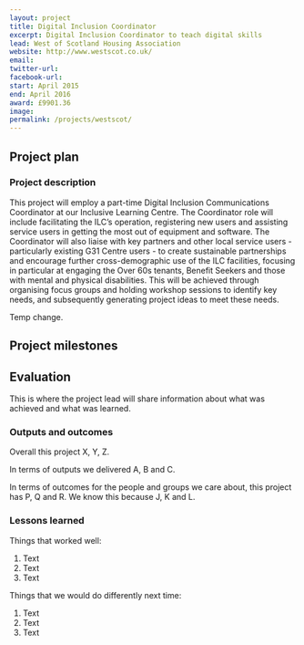 ```yaml
---
layout: project
title: Digital Inclusion Coordinator
excerpt: Digital Inclusion Coordinator to teach digital skills 
lead: West of Scotland Housing Association 
website: http://www.westscot.co.uk/
email: 
twitter-url: facebook-url: 
start: April 2015
end: April 2016
award: £9901.36
image:
permalink: /projects/westscot/ 
---
```


## Project plan

### Project description

This project will employ a part-time Digital Inclusion Communications Coordinator at our Inclusive Learning Centre. The Coordinator role will include facilitating the ILC’s operation, registering new users and assisting service users in getting the most out of equipment and software. The Coordinator will also liaise with key partners and other local service users - particularly existing G31 Centre users - to create sustainable partnerships and encourage further cross-demographic use of the ILC facilities, focusing in particular at engaging the Over 60s tenants, Benefit Seekers and those with mental and physical disabilities. This will be achieved through organising focus groups and holding workshop sessions to identify key needs, and subsequently generating project ideas to meet these needs.

Temp change.

## Project milestones



## Evaluation

This is where the project lead will share information about what was achieved and what was learned.

### Outputs and outcomes

Overall this project X, Y, Z.

In terms of outputs we delivered A, B and C.

In terms of outcomes for the people and groups we care about, this project has P, Q and R. We know this because J, K and L.

### Lessons learned

Things that worked well:

1. Text
2. Text
3. Text

Things that we would do differently next time:

1. Text
2. Text
3. Text
